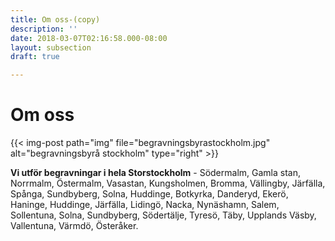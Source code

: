 ```yaml
---
title: Om oss-(copy)
description: ''
date: 2018-03-07T02:16:58.000-08:00
layout: subsection
draft: true

---
```

# Om oss

{{< img-post
path="img" file="begravningsbyrastockholm.jpg"
alt="begravningsbyrå stockholm" type="right" >}}

**Vi utför begravningar i hela Storstockholm** - Södermalm, Gamla stan, Norrmalm, Östermalm, Vasastan, Kungsholmen, Bromma, Vällingby, Järfälla, Spånga, Sundbyberg, Solna, Huddinge, Botkyrka, Danderyd, Ekerö, Haninge, Huddinge, Järfälla, Lidingö, Nacka,  Nynäshamn, Salem, Sollentuna, Solna, Sundbyberg, Södertälje, Tyresö, Täby, Upplands Väsby, Vallentuna, Värmdö, Österåker.